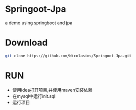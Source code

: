 # Springoot-Jpa
a demo using springboot and jpa
# Download
```bash
git clone https://github.com/Nicolasios/Springoot-Jpa.git
```
# RUN
+ 使用idea打开项目,并使用maven安装依赖
+ 在mysql中运行init.sql
+ 运行项目
